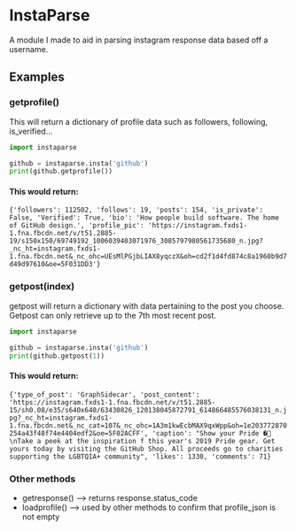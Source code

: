 # InstaParse
A module I made to aid in parsing instagram response data based off a username.

## Examples
### getprofile()
This will return a dictionary of profile data such as followers, following, is_verified...
```py
import instaparse

github = instaparse.insta('github')
print(github.getprofile())

```
#### This would return:

`{'followers': 112502, 'follows': 19, 'posts': 154, 'is_private': False, 'Verified': True, 'bio': 'How people build software. The home of GitHub design.', 'profile_pic': 'https://instagram.fxds1-1.fna.fbcdn.net/v/t51.2885-19/s150x150/69749192_1006039403071976_3085797980561735680_n.jpg?_nc_ht=instagram.fxds1-1.fna.fbcdn.net&_nc_ohc=UEsMlPGjbLIAX8yqczX&oh=cd2f1d4fd874c8a1960b9d7d49d97610&oe=5F031DD3'}`

### getpost(index)
getpost will return a dictionary with data pertaining to the post you choose. Getpost can only retrieve up to the 7th most recent post.
```py
import instaparse

github = instaparse.insta('github')
print(github.getpost(1))

```
#### This would return:

`{'type_of_post': 'GraphSidecar', 'post_content': 'https://instagram.fxds1-1.fna.fbcdn.net/v/t51.2885-15/sh0.08/e35/s640x640/63430826_120138045872791_614866485576038131_n.jpg?_nc_ht=instagram.fxds1-1.fna.fbcdn.net&_nc_cat=107&_nc_ohc=1A3m1kwEcbMAX9qxWpp&oh=1e203772870254a43f48f74e4404edf2&oe=5F02ACFF', 'caption': "Show your Pride �🌈 \nTake a peek at the inspiration f
 this year's 2019 Pride gear. Get yours today by visiting the GitHub Shop. All proceeds go to charities supporting the LGBTQIA+ community", 'likes': 1330, 'comments': 71}`

### Other methods
- getresponse() --> returns response.status_code
- loadprofile() --> used by other methods to confirm that profile_json is not empty
